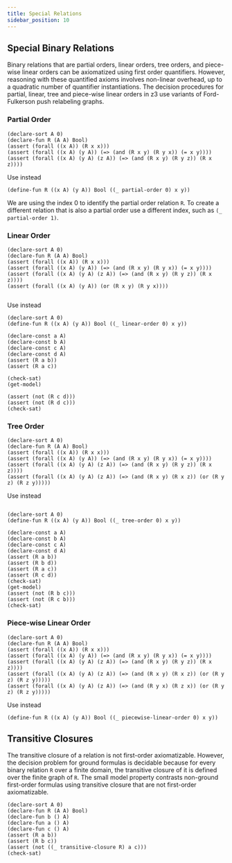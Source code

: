 ```yaml
---
title: Special Relations
sidebar_position: 10
---
```


## Special Binary Relations
Binary relations that are partial orders, linear orders, tree orders, and piece-wise linear orders 
can be axiomatized using first order quantifiers. However, reasoning with these quantified axioms involves
non-linear overhead, up to a quadratic number of quantifier instantiations.
The decision procedures for partial, linear, tree and piece-wise linear orders in z3 
use variants of Ford-Fulkerson push relabeling graphs.


### Partial Order
```z3
(declare-sort A 0)
(declare-fun R (A A) Bool)
(assert (forall ((x A)) (R x x)))
(assert (forall ((x A) (y A)) (=> (and (R x y) (R y x)) (= x y))))
(assert (forall ((x A) (y A) (z A)) (=> (and (R x y) (R y z)) (R x z))))
```

Use instead
```
(define-fun R ((x A) (y A)) Bool ((_ partial-order 0) x y))
```
We are using the index 0 to identify the partial order relation `R`. To create a different relation that is also a partial order use 
a different index, such as `(_ partial-order 1)`.

### Linear Order
```z3
(declare-sort A 0)
(declare-fun R (A A) Bool)
(assert (forall ((x A)) (R x x)))
(assert (forall ((x A) (y A)) (=> (and (R x y) (R y x)) (= x y))))
(assert (forall ((x A) (y A) (z A)) (=> (and (R x y) (R y z)) (R x z))))
(assert (forall ((x A) (y A)) (or (R x y) (R y x))))


```

Use instead

```z3
(declare-sort A 0)
(define-fun R ((x A) (y A)) Bool ((_ linear-order 0) x y))

(declare-const a A)
(declare-const b A)
(declare-const c A)
(declare-const d A)
(assert (R a b))
(assert (R a c))

(check-sat)
(get-model)

(assert (not (R c d)))
(assert (not (R d c)))
(check-sat)
```


### Tree Order
```z3
(declare-sort A 0)
(declare-fun R (A A) Bool)
(assert (forall ((x A)) (R x x)))
(assert (forall ((x A) (y A)) (=> (and (R x y) (R y x)) (= x y))))
(assert (forall ((x A) (y A) (z A)) (=> (and (R x y) (R y z)) (R x z))))
(assert (forall ((x A) (y A) (z A)) (=> (and (R x y) (R x z)) (or (R y z) (R z y)))))

```

Use instead
```z3

(declare-sort A 0)
(define-fun R ((x A) (y A)) Bool ((_ tree-order 0) x y))

(declare-const a A)
(declare-const b A)
(declare-const c A)
(declare-const d A)
(assert (R a b))
(assert (R b d))
(assert (R a c))
(assert (R c d))
(check-sat)
(get-model)
(assert (not (R b c)))
(assert (not (R c b)))
(check-sat)
```

### Piece-wise Linear Order
```z3
(declare-sort A 0)
(declare-fun R (A A) Bool)
(assert (forall ((x A)) (R x x)))
(assert (forall ((x A) (y A)) (=> (and (R x y) (R y x)) (= x y))))
(assert (forall ((x A) (y A) (z A)) (=> (and (R x y) (R y z)) (R x z))))
(assert (forall ((x A) (y A) (z A)) (=> (and (R x y) (R x z)) (or (R y z) (R z y)))))
(assert (forall ((x A) (y A) (z A)) (=> (and (R y x) (R z x)) (or (R y z) (R z y)))))
```

Use instead
```
(define-fun R ((x A) (y A)) Bool ((_ piecewise-linear-order 0) x y))
```

## Transitive Closures

The transitive closure of a relation is not first-order axiomatizable. However, the decision problem for ground formulas is decidable
because for every binary relation `R` over a finite domain, the transitive closure of it is defined over the finite graph of `R`.
The small model property contrasts non-ground first-order formulas using transitive closure that are not first-order axiomatizable.

```z3
(declare-sort A 0)
(declare-fun R (A A) Bool)
(declare-fun b () A)
(declare-fun a () A)
(declare-fun c () A)
(assert (R a b))
(assert (R b c))
(assert (not ((_ transitive-closure R) a c)))
(check-sat)
```

